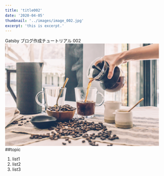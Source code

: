 ```yaml
---
title: 'title002'
date: '2020-04-05'
thumbnail: '../images/image_002.jpg'
excerpt: 'this is excerpt.'
---
```


Gatsby ブログ作成チュートリアル 002
![Sample](../images/image_002.jpg)
##topic

1. list1
2. list2
3. list3
